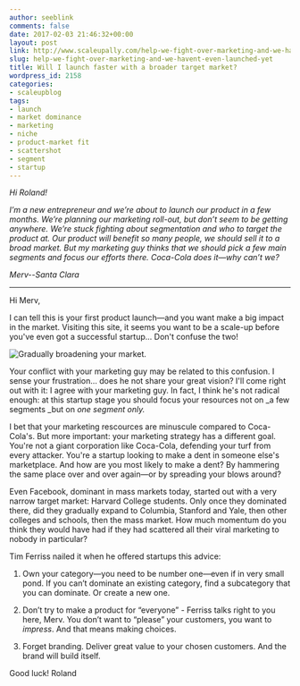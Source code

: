 ```yaml
---
author: seeblink
comments: false
date: 2017-02-03 21:46:32+00:00
layout: post
link: http://www.scaleupally.com/help-we-fight-over-marketing-and-we-havent-even-launched-yet/
slug: help-we-fight-over-marketing-and-we-havent-even-launched-yet
title: Will I launch faster with a broader target market?
wordpress_id: 2158
categories:
- scaleupblog
tags:
- launch
- market dominance
- marketing
- niche
- product-market fit
- scattershot
- segment
- startup
---
```


_Hi Roland!_

_I’m a new entrepreneur and we’re about to launch our product in a few months. We’re planning our marketing roll-out, but don’t seem to be getting anywhere. We’re stuck fighting about segmentation and who to target the product at. Our product will benefit so many people, we should sell it to a broad market. But my marketing guy thinks that we should pick a few main segments and focus our efforts there. Coca-Cola does it—why can’t we?_


_Merv--Santa Clara_






* * *



Hi Merv,

I can tell this is your first product launch—and you want make a big impact in the market. Visiting this site, it seems you want to be a scale-up before you've even got a successful startup... Don't confuse the two! <!-- more -->

![Gradually broadening your market.](http://www.scaleupally.com/wp-content/uploads/2017/02/Segmentation-2017-02-06·2050Z.png)

Your conflict with your marketing guy may be related to this confusion. I sense your frustration… does he not share your great vision? I'll come right out with it: I agree with your marketing guy. In fact, I think he's not radical enough: at this startup stage you should focus your resources not on _a few segments _but on _one segment only._

I bet that your marketing rescources are minuscule compared to Coca-Cola's. But more important: your marketing strategy has a different goal. You're not a giant corporation like Coca-Cola, defending your turf from every attacker. You're a startup looking to make a dent in someone else's marketplace. And how are you most likely to make a dent? By hammering the same place over and over again—or by spreading your blows around?

Even Facebook, dominant in mass markets today, started out with a very narrow target market: Harvard College students. Only once they dominated there, did they gradually expand to Columbia, Stanford and Yale, then other colleges and schools, then the mass market. How much momentum do you think they would have had if they had scattered all their viral marketing to nobody in particular?

Tim Ferriss nailed it when he offered startups this advice:



 	
  1. Own your category—you need to be number one—even if in very small pond. If you can’t dominate an existing category, find a subcategory that you can dominate. Or create a new one.

 	
  2. Don’t try to make a product for “everyone” - Ferriss talks right to you here, Merv. You don’t want to “please” your customers, you want to _impress_. And that means making choices.

 	
  3. Forget branding. Deliver great value to your chosen customers. And the brand will build itself.


Good luck!
Roland
